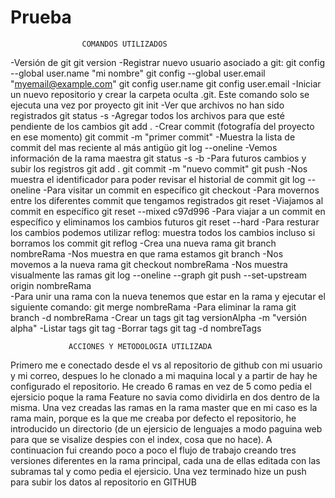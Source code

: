 # Prueba
                    COMANDOS UTILIZADOS 
-Versión de git
  git version
-Registrar nuevo usuario asociado a git:
  git config --global user.name "mi nombre"
  git config --global user.email "myemail@example.com"
  git config user.name
  git config user.email
-Iniciar un nuevo repositorio y crear la carpeta oculta .git. Este comando solo se ejecuta una vez por proyecto
  git init
-Ver que archivos no han sido registrados
  git status -s
-Agregar todos los archivos para que esté pendiente de los cambios
  git add .
-Crear commit (fotografía del proyecto en ese momento)
  git commit -m "primer commit"
-Muestra la lista de commit del mas reciente al más antigüo
  git log --oneline
-Vemos información de la rama maestra
  git status -s -b
-Para futuros cambios y subir los registros
  git add .
  git commit -m "nuevo commit"
  git push
 -Nos muestra el identificador para poder revisar el historial de commit
  git log --oneline
 -Para visitar un commit en específico
  git checkout
 -Para movernos entre los diferentes commit que tengamos registrados
   git reset
 -Viajamos al commit en específico
    git reset --mixed c97d996
 -Para viajar a un commit en específico y eliminamos los cambios futuros
     git reset --hard
 -Para resturar los cambios podemos utilizar reflog: muestra todos los cambios incluso si borramos los commit
     git reflog
-Crea una nueva rama
  git branch nombreRama
-Nos muestra en que rama estamos
  git branch
-Nos movemos a la nueva rama
  git checkout nombreRama
-Nos muestra visualmente las ramas
  git log --oneline --graph
  git push --set-upstream origin nombreRama  
-Para unir una rama con la nueva tenemos que estar en la rama y ejecutar el siguiente comando:
  git merge nombreRama
-Para eliminar la rama 
  git branch -d nombreRama
-Crear un tags
  git tag versionAlpha -m "versión alpha"
-Listar tags
  git tag
-Borrar tags
  git tag -d nombreTags
  
  
                 ACCIONES Y METODOLOGIA UTILIZADA 
Primero me e conectado desde el vs al repositorio de github con mi usuario y mi correo, despues lo he clonado a mi maquina local y a partir de hay he configurado el repositorio.
He creado 6 ramas en vez de 5 como pedia el ejersicio poque la rama Feature no savia como dividirla en dos dentro de la misma.
Una vez creadas las ramas en la rama master que en mi caso es la rama main, porque es la que me creaba por defecto el repositorio, he introducido un directorio (de un ejersicio de lenguajes a modo paguina web para que se visalize despies con el index, cosa que no hace).
A continuacion fui creando poco a poco el flujo de trabajo creando tres versiones diferentes en la rama principal, cada una de ellas editada con las subramas tal y como pedia el ejersicio.
Una vez terminado hize un push para subir los datos al repositorio en GITHUB
  
